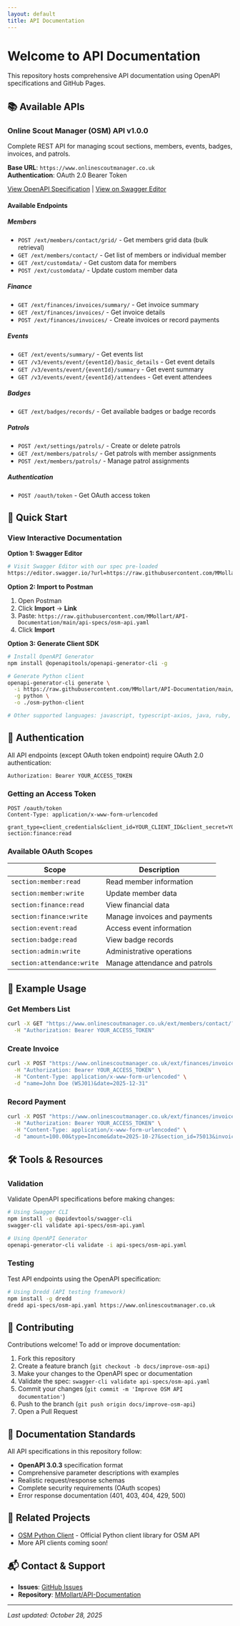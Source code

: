 ```yaml
---
layout: default
title: API Documentation
---
```


# Welcome to API Documentation

This repository hosts comprehensive API documentation using OpenAPI specifications and GitHub Pages.

## 📚 Available APIs

### Online Scout Manager (OSM) API v1.0.0

Complete REST API for managing scout sections, members, events, badges, invoices, and patrols.

**Base URL**: `https://www.onlinescoutmanager.co.uk`  
**Authentication**: OAuth 2.0 Bearer Token

[View OpenAPI Specification](api-specs/osm-api.yaml) | [View on Swagger Editor](https://editor.swagger.io/?url=https://raw.githubusercontent.com/MMollart/API-Documentation/main/api-specs/osm-api.yaml)

#### Available Endpoints

##### Members
- `POST /ext/members/contact/grid/` - Get members grid data (bulk retrieval)
- `GET /ext/members/contact/` - Get list of members or individual member
- `GET /ext/customdata/` - Get custom data for members
- `POST /ext/customdata/` - Update custom member data

##### Finance
- `GET /ext/finances/invoices/summary/` - Get invoice summary
- `GET /ext/finances/invoices/` - Get invoice details
- `POST /ext/finances/invoices/` - Create invoices or record payments

##### Events
- `GET /ext/events/summary/` - Get events list
- `GET /v3/events/event/{eventId}/basic_details` - Get event details
- `GET /v3/events/event/{eventId}/summary` - Get event summary
- `GET /v3/events/event/{eventId}/attendees` - Get event attendees

##### Badges
- `GET /ext/badges/records/` - Get available badges or badge records

##### Patrols
- `POST /ext/settings/patrols/` - Create or delete patrols
- `GET /ext/members/patrols/` - Get patrols with member assignments
- `POST /ext/members/patrols/` - Manage patrol assignments

##### Authentication
- `POST /oauth/token` - Get OAuth access token

## 🚀 Quick Start

### View Interactive Documentation

**Option 1: Swagger Editor**
```bash
# Visit Swagger Editor with our spec pre-loaded
https://editor.swagger.io/?url=https://raw.githubusercontent.com/MMollart/API-Documentation/main/api-specs/osm-api.yaml
```

**Option 2: Import to Postman**
1. Open Postman
2. Click **Import** → **Link**
3. Paste: `https://raw.githubusercontent.com/MMollart/API-Documentation/main/api-specs/osm-api.yaml`
4. Click **Import**

**Option 3: Generate Client SDK**
```bash
# Install OpenAPI Generator
npm install @openapitools/openapi-generator-cli -g

# Generate Python client
openapi-generator-cli generate \
  -i https://raw.githubusercontent.com/MMollart/API-Documentation/main/api-specs/osm-api.yaml \
  -g python \
  -o ./osm-python-client

# Other supported languages: javascript, typescript-axios, java, ruby, go, etc.
```

## 🔐 Authentication

All API endpoints (except OAuth token endpoint) require OAuth 2.0 authentication:

```http
Authorization: Bearer YOUR_ACCESS_TOKEN
```

### Getting an Access Token

```http
POST /oauth/token
Content-Type: application/x-www-form-urlencoded

grant_type=client_credentials&client_id=YOUR_CLIENT_ID&client_secret=YOUR_CLIENT_SECRET&scope=section:member:read section:finance:read
```

### Available OAuth Scopes

| Scope | Description |
|-------|-------------|
| `section:member:read` | Read member information |
| `section:member:write` | Update member data |
| `section:finance:read` | View financial data |
| `section:finance:write` | Manage invoices and payments |
| `section:event:read` | Access event information |
| `section:badge:read` | View badge records |
| `section:admin:write` | Administrative operations |
| `section:attendance:write` | Manage attendance and patrols |

## 📖 Example Usage

### Get Members List

```bash
curl -X GET "https://www.onlinescoutmanager.co.uk/ext/members/contact/?action=getListOfMembers&sectionid=75013&termid=841318" \
  -H "Authorization: Bearer YOUR_ACCESS_TOKEN"
```

### Create Invoice

```bash
curl -X POST "https://www.onlinescoutmanager.co.uk/ext/finances/invoices/?action=addInvoice&sectionid=75013" \
  -H "Authorization: Bearer YOUR_ACCESS_TOKEN" \
  -H "Content-Type: application/x-www-form-urlencoded" \
  -d "name=John Doe (WSJ01)&date=2025-12-31"
```

### Record Payment

```bash
curl -X POST "https://www.onlinescoutmanager.co.uk/ext/finances/invoices/?action=updateBatch&sectionid=75013" \
  -H "Authorization: Bearer YOUR_ACCESS_TOKEN" \
  -H "Content-Type: application/x-www-form-urlencoded" \
  -d "amount=100.00&type=Income&date=2025-10-27&section_id=75013&invoice_id=121472&category=Payment 1"
```

## 🛠️ Tools & Resources

### Validation

Validate OpenAPI specifications before making changes:

```bash
# Using Swagger CLI
npm install -g @apidevtools/swagger-cli
swagger-cli validate api-specs/osm-api.yaml

# Using OpenAPI Generator
openapi-generator-cli validate -i api-specs/osm-api.yaml
```

### Testing

Test API endpoints using the OpenAPI specification:

```bash
# Using Dredd (API testing framework)
npm install -g dredd
dredd api-specs/osm-api.yaml https://www.onlinescoutmanager.co.uk
```

## 🤝 Contributing

Contributions welcome! To add or improve documentation:

1. Fork this repository
2. Create a feature branch (`git checkout -b docs/improve-osm-api`)
3. Make your changes to the OpenAPI spec or documentation
4. Validate the spec: `swagger-cli validate api-specs/osm-api.yaml`
5. Commit your changes (`git commit -m 'Improve OSM API documentation'`)
6. Push to the branch (`git push origin docs/improve-osm-api`)
7. Open a Pull Request

## 📝 Documentation Standards

All API specifications in this repository follow:

- **OpenAPI 3.0.3** specification format
- Comprehensive parameter descriptions with examples
- Realistic request/response schemas
- Complete security requirements (OAuth scopes)
- Error response documentation (401, 403, 404, 429, 500)

## 🔗 Related Projects

- [OSM Python Client](https://github.com/MMollart/osm) - Official Python client library for OSM API
- More API clients coming soon!

## 📬 Contact & Support

- **Issues**: [GitHub Issues](https://github.com/MMollart/API-Documentation/issues)
- **Repository**: [MMollart/API-Documentation](https://github.com/MMollart/API-Documentation)

---

*Last updated: October 28, 2025*
